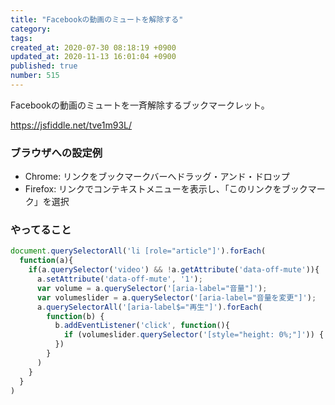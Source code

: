 ```yaml
---
title: "Facebookの動画のミュートを解除する"
category: 
tags: 
created_at: 2020-07-30 08:18:19 +0900
updated_at: 2020-11-13 16:01:04 +0900
published: true
number: 515
---
```


Facebookの動画のミュートを一斉解除するブックマークレット。

https://jsfiddle.net/tve1m93L/


### ブラウザへの設定例

- Chrome: リンクをブックマークバーへドラッグ・アンド・ドロップ
- Firefox: リンクでコンテキストメニューを表示し、「このリンクをブックマーク」を選択


### やってること

```javascript
document.querySelectorAll('li [role="article"]').forEach(
  function(a){
    if(a.querySelector('video') && !a.getAttribute('data-off-mute')){
      a.setAttribute('data-off-mute', '1');
      var volume = a.querySelector('[aria-label="音量"]');
      var volumeslider = a.querySelector('[aria-label="音量を変更"]');
      a.querySelectorAll('[aria-label$="再生"]').forEach(
        function(b) {
          b.addEventListener('click', function(){
            if (volumeslider.querySelector('[style="height: 0%;"]')) { volume.click() } 
          })
        }
      )
    }
  }
)
```
